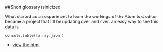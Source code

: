 ##Short glossary (sinicized)

What started as an experiment to learn the workings of the Atom text editor became a project that I'll be updating over and over.
an easy way to see this data is
```
console.table([array.json])
```


 * [view the html](http://javajose.github.io/puroChino/)